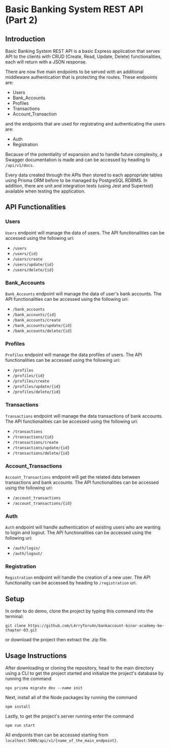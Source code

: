 # Basic Banking System REST API (Part 2)
## Introduction

Basic Banking System REST API is a basic Express application that serves API to the clients with CRUD (Create, Read, Update, Delete) functionalities, each will return with a JSON response.

There are now five main endpoints to be served with an additional middleware authentication that is protecting the routes. These endpoints are:
- Users
- Bank_Accounts
- Profiles
- Transactions
- Account_Transaction

and the endpoints that are used for registrating and authenticating the users are:
- Auth
- Registration

Because of the potentiality of expansion and to handle future complexity, a Swagger documentation is made and can be accessed by heading to `/api/v1/docs`.

Every data created through the APIs then stored to each appropriate tables using Prisma ORM before to be managed by PostgreSQL RDBMS.
In addition, there are unit and integration tests (using Jest and Supertest) available when testing the application.

## API Functionalities
### Users
`Users` endpoint will manage the data of users. The API functionalities can be accessed using the following uri:
- `/users`
- `/users/{id}`
- `/users/create`
- `/users/update/{id}`
- `/users/delete/{id}`

### Bank_Accounts
`Bank_Accounts` endpoint will manage the data of user's bank accounts. The API functionalities can be accessed using the following uri:
- `/bank_accounts`
- `/bank_accounts/{id}`
- `/bank_accounts/create`
- `/bank_accounts/update/{id}`
- `/bank_accounts/delete/{id}`

### Profiles
`Profiles` endpoint will manage the data profiles of users. The API functionalities can be accessed using the following uri:
- `/profiles`
- `/profiles/{id}`
- `/profiles/create`
- `/profiles/update/{id}`
- `/profiles/delete/{id}`

### Transactions
`Transactions` endpoint will manage the data transactions of bank accounts. The API functionalities can be accessed using the following uri:
- `/transactions`
- `/transactions/{id}`
- `/transactions/create`
- `/transactions/update/{id}`
- `/transactions/delete/{id}`

### Account_Transactions
`Account_Transactions` endpoint will get the related data between transactions and bank accounts. The API functionalities can be accessed using the following uri:
- `/account_transactions`
- `/account_transactions/{id}`

### Auth
`Auth` endpoint will handle authentication of existing users who are wanting to login and logout. The API functionalities
can be accessed using the following uri:
- `/auth/login/`
- `/auth/logout/`

### Registration
`Registration` endpoint will handle the creation of a new user. The API functionality can be accessed by heading to `/registration` uri.

## Setup
In order to do demo, clone the project by typing this command into the terminal: 
```
git clone https://github.com/L4rryToru4n/bankaccount-binar-academy-be-chapter-03.git
```
or download the project then extract the .zip file.

## Usage Instructions
After downloading or cloning the repository, head to the main directory using a CLI to get the project started and initialize the project's database by running the command
```
npx prisma migrate dev --name init
```
Next, install all of the Node packages by running the command
```
npm install
```
Lastly, to get the project's server running enter the command
```
npm run start
```
All endpoints then can be accessed starting from `localhost:5000/api/v1/{name_of_the_main_endpoint}`.

